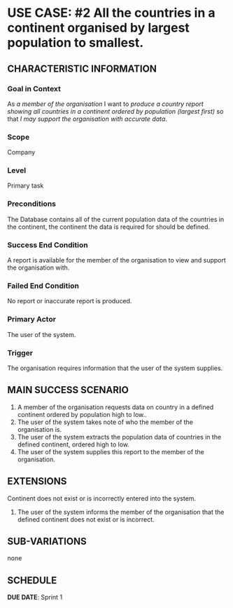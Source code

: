 # USE CASE: #2 All the countries in a continent organised by largest population to smallest.

## CHARACTERISTIC INFORMATION

### Goal in Context

As *a member of the organisation* I want to *produce a country report showing all countries in a continent ordered by population (largest first)* so that *I may support the organisation with accurate data*.

### Scope

Company

### Level

Primary task

### Preconditions

The Database contains all of the current population data of the countries in the continent, the continent the data is required for should be defined.

### Success End Condition

A report is available for the member of the organisation to view and support the organisation with.

### Failed End Condition

No report or inaccurate report is produced.

### Primary Actor

The user of the system.

### Trigger

The organisation requires information that the user of the system supplies.

## MAIN SUCCESS SCENARIO

1. A member of the organisation requests data on country in a defined continent ordered by population high to low..
2. The user of the system takes note of who the member of the organisation is.
3. The user of the system extracts the population data of countries in the defined continent, ordered high to low.
4. The user of the system supplies this report to the member of the organisation.

## EXTENSIONS

Continent does not exist or is incorrectly entered into the system.

1. The user of the system informs the member of the organisation that the defined continent does not exist or is incorrect.

## SUB-VARIATIONS

none

## SCHEDULE

**DUE DATE**: Sprint 1